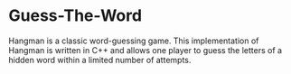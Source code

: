 # Guess-The-Word
Hangman is a classic word-guessing game. This implementation of Hangman is written in C++ and allows one player to guess the letters of a hidden word within a limited number of attempts.
